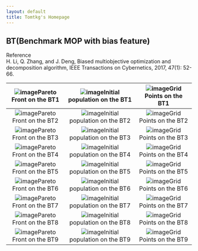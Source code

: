 ```yaml
---
layout: default
title: Tomtkg's Homepage
---
```


## BT(Benchmark MOP with bias feature)  
Reference  
H. Li, Q. Zhang, and J. Deng, Biased multiobjective optimization and
decomposition algorithm, IEEE Transactions on Cybernetics, 2017, 47(1):
52-66.
 
|![image](https://github.com/tomtkg/Test_Functions_for_Multi-objective_Optimization/tree/master/image/BT1_M2PF.svg?raw=true)Pareto Front on the BT1|![image](https://github.com/tomtkg/Test_Functions_for_Multi-objective_Optimization/tree/master/image/BT1_M2Init.svg?raw=true)Initial population on the BT1|![image](https://github.com/tomtkg/Test_Functions_for_Multi-objective_Optimization/tree/master/image/BT1_M2Grid.svg?raw=true)Grid Points on the BT1|
|:-:|:-:|:-:|
|![image](https://github.com/tomtkg/Test_Functions_for_Multi-objective_Optimization/tree/master/image/BT2_M2PF.svg)Pareto Front on the BT2|![image](https://github.com/tomtkg/Test_Functions_for_Multi-objective_Optimization/tree/master/image/BT2_M2Init.svg)Initial population on the BT2|![image](https://github.com/tomtkg/Test_Functions_for_Multi-objective_Optimization/tree/master/image/BT2_M2Grid.svg)Grid Points on the BT2|
|![image](https://github.com/tomtkg/Test_Functions_for_Multi-objective_Optimization/tree/master/image/BT3_M2PF.svg)Pareto Front on the BT3|![image](https://github.com/tomtkg/Test_Functions_for_Multi-objective_Optimization/tree/master/image/BT3_M2Init.svg)Initial population on the BT3|![image](https://github.com/tomtkg/Test_Functions_for_Multi-objective_Optimization/tree/master/image/BT3_M2Grid.svg)Grid Points on the BT3|
|![image](https://github.com/tomtkg/Test_Functions_for_Multi-objective_Optimization/tree/master/image/BT4_M2PF.svg)Pareto Front on the BT4|![image](https://github.com/tomtkg/Test_Functions_for_Multi-objective_Optimization/tree/master/image/BT4_M2Init.svg)Initial population on the BT4|![image](https://github.com/tomtkg/Test_Functions_for_Multi-objective_Optimization/tree/master/image/BT4_M2Grid.svg)Grid Points on the BT4|
|![image](https://github.com/tomtkg/Test_Functions_for_Multi-objective_Optimization/tree/master/image/BT5_M2PF.svg)Pareto Front on the BT5|![image](https://github.com/tomtkg/Test_Functions_for_Multi-objective_Optimization/tree/master/image/BT5_M2Init.svg)Initial population on the BT5|![image](https://github.com/tomtkg/Test_Functions_for_Multi-objective_Optimization/tree/master/image/BT5_M2Grid.svg)Grid Points on the BT5|
|![image](https://github.com/tomtkg/Test_Functions_for_Multi-objective_Optimization/tree/master/image/BT6_M2PF.svg)Pareto Front on the BT6|![image](https://github.com/tomtkg/Test_Functions_for_Multi-objective_Optimization/tree/master/image/BT6_M2Init.svg)Initial population on the BT6|![image](https://github.com/tomtkg/Test_Functions_for_Multi-objective_Optimization/tree/master/image/BT6_M2Grid.svg)Grid Points on the BT6|
|![image](https://github.com/tomtkg/Test_Functions_for_Multi-objective_Optimization/tree/master/image/BT7_M2PF.svg)Pareto Front on the BT7|![image](https://github.com/tomtkg/Test_Functions_for_Multi-objective_Optimization/tree/master/image/BT7_M2Init.svg)Initial population on the BT7|![image](https://github.com/tomtkg/Test_Functions_for_Multi-objective_Optimization/tree/master/image/BT7_M2Grid.svg)Grid Points on the BT7|
|![image](https://github.com/tomtkg/Test_Functions_for_Multi-objective_Optimization/tree/master/image/BT8_M2PF.svg)Pareto Front on the BT8|![image](https://github.com/tomtkg/Test_Functions_for_Multi-objective_Optimization/tree/master/image/BT8_M2Init.svg)Initial population on the BT8|![image](https://github.com/tomtkg/Test_Functions_for_Multi-objective_Optimization/tree/master/image/BT8_M2Grid.svg)Grid Points on the BT8|
|![image](https://github.com/tomtkg/Test_Functions_for_Multi-objective_Optimization/tree/master/image/BT9_M3PF.svg)Pareto Front on the BT9|![image](https://github.com/tomtkg/Test_Functions_for_Multi-objective_Optimization/tree/master/image/BT9_M3Init.svg)Initial population on the BT9|![image](https://github.com/tomtkg/Test_Functions_for_Multi-objective_Optimization/tree/master/image/BT9_M3Grid.svg)Grid Points on the BT9|

